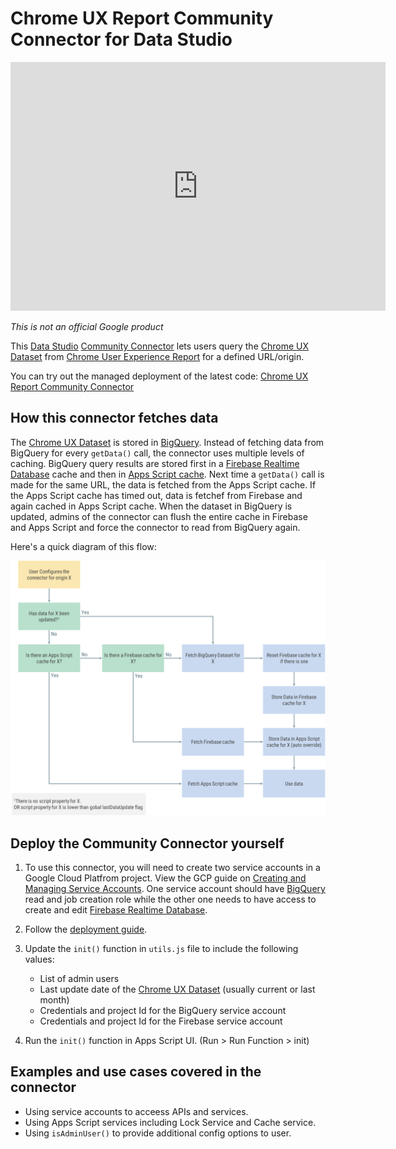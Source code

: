 # Chrome UX Report Community Connector for Data Studio

<iframe width="600" height="398" src="https://datastudio.google.com/embed/reporting/1HbRIfTaEYwM6M-q9gHt-UNQRzrUh9fKA/page/cJUR" frameborder="0" style="border:0" allowfullscreen></iframe>

*This is not an official Google product*

This [Data Studio] [Community Connector] lets users query the [Chrome UX Dataset]
from [Chrome User Experience Report] for a defined URL/origin.

You can try out the managed deployment of the latest code: [Chrome UX Report Community Connector]

## How this connector fetches data

The [Chrome UX Dataset] is stored in [BigQuery]. Instead of fetching data from BigQuery for every `getData()` call, the connector uses multiple levels of caching. BigQuery query results are stored first in a [Firebase Realtime Database] cache and then in [Apps Script cache]. Next time a `getData()` call is made for the same URL, the data is fetched from the Apps Script cache. If the Apps Script cache has timed out, data is fetchef from Firebase and again cached in Apps Script cache. When the dataset in BigQuery is updated, admins of the connector can flush the entire cache in Firebase and Apps Script and force the connector to read from BigQuery again.

Here's a quick diagram of this flow:

![Data flow for the Chrome UX connector][data flow]

## Deploy the Community Connector yourself

1. To use this connector, you will need to create two service accounts in a Google Cloud Platfrom project. View the GCP guide on [Creating and Managing Service Accounts]. One service account should have [BigQuery] read and job creation role while the other one needs to have access to create and edit [Firebase Realtime Database].

1. Follow the [deployment guide].

1. Update the `init()` function in `utils.js` file to include the following values:
    - List of admin users
    - Last update date of the [Chrome UX Dataset] (usually current or last month)
    - Credentials and project Id for the BigQuery service account
    - Credentials and project Id for the Firebase service account

1. Run the `init()` function in Apps Script UI. (Run > Run Function > init)

## Examples and use cases covered in the connector

- Using service accounts to acceess APIs and services.
- Using Apps Script services including Lock Service and Cache service.
- Using `isAdminUser()` to provide additional config options to user.

[Data Studio]: https://datastudio.google.com
[Community Connector]: https://developers.google.com/datastudio/connector
[screenshot]: ./screenshot.png
[data flow]: ./chrome-ux-connector-data-flow.png
[Chrome UX Dataset]: https://bigquery.cloud.google.com/dataset/chrome-ux-report:all
[Chrome User Experience Report]: https://developers.google.com/web/tools/chrome-user-experience-report/
[Chrome UX Report Community Connector]: https://datastudio.google.com/datasources/create?connectorId=AKfycbwRgy2UDKRX3gIUi1EEDw5TlrhfcBtEEqJHqeJrd5F4uvezRsMKdBvs8ajAr7JfDWE
[Creating and Managing Service Accounts]: https://cloud.google.com/iam/docs/creating-managing-service-accounts
[deployment guide]: ../deploy.md
[BigQuery]: https://bigquery.cloud.google.com
[Firebase Realtime Database]: https://firebase.google.com/docs/database/
[Apps Script cache]: https://developers.google.com/apps-script/reference/cache/